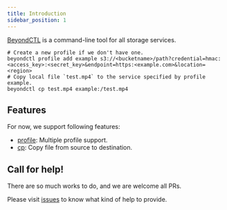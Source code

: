 ```yaml
---
title: Introduction
sidebar_position: 1
---
```


[BeyondCTL](https://github.com/beyondstorage/beyond-ctl) is a command-line tool for all storage services.

```shell
# Create a new profile if we don't have one.
beyondctl profile add example s3://<bucketname>/path?credential=hmac:<access_key>:<secret_key>&endpoint=https:<example.com>&location=<region>
# Copy local file `test.mp4` to the service specified by profile example. 
beyondctl cp test.mp4 example:/test.mp4
```

## Features

For now, we support following features:

- [profile](./commands/profile.md): Multiple profile support.
- [cp](./commands/cp.md): Copy file from source to destination.

## Call for help!

There are so much works to do, and we are welcome all PRs.

Please visit [issues](https://github.com/beyondstorage/beyond-ctl/issues) to know what kind of help to provide.
